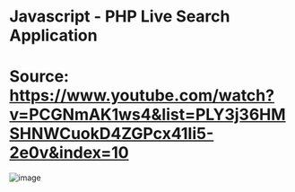 # Javascript - PHP Live Search Application

# Source: https://www.youtube.com/watch?v=PCGNmAK1ws4&list=PLY3j36HMSHNWCuokD4ZGPcx41Ii5-2e0v&index=10

![image](https://user-images.githubusercontent.com/22051606/128605202-cc2dd6d6-6510-4ec7-bf1a-16507db6f942.png)

